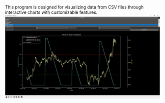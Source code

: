 
This program is designed for visualizing data from CSV files through interactive charts with customizable features.
![img.png](img.png)

